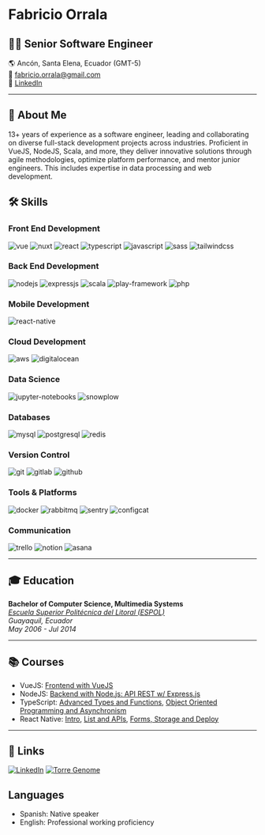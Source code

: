 # Fabricio Orrala

## 👨‍💻 Senior Software Engineer

🌎 Ancón, Santa Elena, Ecuador (GMT-5)  
📧 [fabricio.orrala@gmail.com](mailto:fabricio.orrala@gmail.com)  
🔗 [LinkedIn](https://www.linkedin.com/in/fzzio/)

---

## 🚀 About Me

13+ years of experience as a software engineer, leading and collaborating on diverse full-stack development projects across industries. Proficient in VueJS, NodeJS, Scala, and more, they deliver innovative solutions through agile methodologies, optimize platform performance, and mentor junior engineers. This includes expertise in data processing and web development.

## 🛠️ Skills

### Front End Development

![vue](https://img.shields.io/badge/Vue-20232A?style=for-the-badge&logo=vuedotjs&logoColor=4FC08D)
![nuxt](https://img.shields.io/badge/Nuxt-000000?style=for-the-badge&logo=nuxtdotjs&logoColor=00DC82)
![react](https://img.shields.io/badge/React-20232A?style=for-the-badge&logo=react&logoColor=61DAFB)
![typescript](https://img.shields.io/badge/TypeScript-007ACC?style=for-the-badge&logo=typescript&logoColor=white)
![javascript](https://img.shields.io/badge/JavaScript-F7DF1E?style=for-the-badge&logo=javascript&logoColor=black)
![sass](https://img.shields.io/badge/Sass-CC6699?style=for-the-badge&logo=sass&logoColor=white)
![tailwindcss](https://img.shields.io/badge/Tailwind_CSS-38B2AC?style=for-the-badge&logo=tailwind-css&logoColor=white)

### Back End Development

![nodejs](https://img.shields.io/badge/Node.js-43853D?style=for-the-badge&logo=node.js&logoColor=white)
![expressjs](https://img.shields.io/badge/Express.js-000000?style=for-the-badge&logo=express&logoColor=white)
![scala](https://img.shields.io/badge/Scala-DC322F?style=for-the-badge&logo=scala&logoColor=white)
![play-framework](https://img.shields.io/badge/Play_Framework-DC322F?style=for-the-badge&logo=play-framework&logoColor=white)
![php](https://img.shields.io/badge/PHP-777BB4?style=for-the-badge&logo=php&logoColor=white)

### Mobile Development

![react-native](https://img.shields.io/badge/React_Native-20232A?style=for-the-badge&logo=react&logoColor=61DAFB)

### Cloud Development

![aws](https://img.shields.io/badge/AWS-232F3E?style=for-the-badge&logo=amazon-aws&logoColor=white)
![digitalocean](https://img.shields.io/badge/DigitalOcean-0080FF?style=for-the-badge&logo=digitalocean&logoColor=white)

### Data Science

![jupyter-notebooks](https://img.shields.io/badge/Jupyter_Notebooks-F37626?style=for-the-badge&logo=jupyter&logoColor=white)
![snowplow](https://img.shields.io/badge/Snowplow-4285F4?style=for-the-badge&logo=snowplow&logoColor=white)

### Databases

![mysql](https://img.shields.io/badge/MySQL-4479A1?style=for-the-badge&logo=mysql&logoColor=white)
![postgresql](https://img.shields.io/badge/PostgreSQL-336791?style=for-the-badge&logo=postgresql&logoColor=white)
![redis](https://img.shields.io/badge/Redis-DC382D?style=for-the-badge&logo=redis&logoColor=white)

### Version Control

![git](https://img.shields.io/badge/Git-F05032?style=for-the-badge&logo=git&logoColor=white)
![gitlab](https://img.shields.io/badge/GitLab-FCA121?style=for-the-badge&logo=gitlab&logoColor=white)
![github](https://img.shields.io/badge/GitHub-181717?style=for-the-badge&logo=github&logoColor=white)

### Tools & Platforms

![docker](https://img.shields.io/badge/Docker-2496ED?style=for-the-badge&logo=docker&logoColor=white)
![rabbitmq](https://img.shields.io/badge/RabbitMQ-FF6600?style=for-the-badge&logo=rabbitmq&logoColor=white)
![sentry](https://img.shields.io/badge/Sentry-362D59?style=for-the-badge&logo=sentry&logoColor=white)
![configcat](https://img.shields.io/badge/ConfigCat-5E6A71?style=for-the-badge&logo=configcat&logoColor=white)

### Communication
![trello](https://img.shields.io/badge/Trello-0079BF?style=for-the-badge&logo=trello&logoColor=white)
![notion](https://img.shields.io/badge/Notion-000000?style=for-the-badge&logo=notion&logoColor=white)
![asana](https://img.shields.io/badge/Asana-273347?style=for-the-badge&logo=asana&logoColor=white)

---

## 🎓 Education

**Bachelor of Computer Science, Multimedia Systems**  
[*Escuela Superior Politécnica del Litoral (ESPOL)*](https://www.espol.edu.ec/en)  
*Guayaquil, Ecuador*  
*May 2006 - Jul 2014*

---

## 📚 Courses

- VueJS: [Frontend with VueJS](https://platzi.com/p/fzzio/learning-path/9-vue/diploma/detalle/)
- NodeJS: [Backend with Node.js: API REST w/ Express.js](https://platzi.com/p/fzzio/curso/2485-backend-nodejs/diploma/detalle/)
- TypeScript: [Advanced Types and Functions](https://platzi.com/p/fzzio/curso/2879-typescript-tipos-avanzados/diploma/detalle/), [Object Oriented Programming and Asynchronism](https://platzi.com/p/fzzio/curso/2880-typescript-poo/diploma/detalle/)
- React Native: [Intro](https://platzi.com/p/fzzio/curso/2556-react-native/diploma/detalle/), [List and APIs](https://platzi.com/p/fzzio/curso/2557-react-native-listas-apis/diploma/detalle/), [Forms, Storage and Deploy](https://platzi.com/p/fzzio/curso/2558-react-native-formularios-almacenamiento/diploma/detalle/)

---

## 🔗 Links

[![LinkedIn](https://img.shields.io/badge/linkedin-%230077B5.svg?style=for-the-badge&logo=linkedin&logoColor=white)](https://www.linkedin.com/in/fzzio/)
[![Torre Genome](https://img.shields.io/badge/Torre%20Genome-cddc39?style=for-the-badge&logo=read-the-docs&logoColor=black)](https://torre.ai/fzzio)

## Languages
- Spanish: Native speaker
- English: Professional working proficiency
